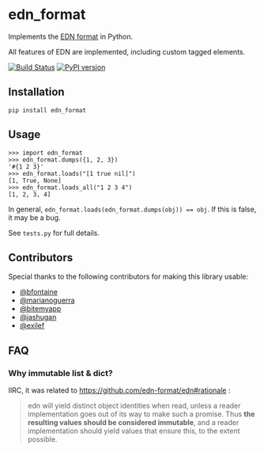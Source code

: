 # edn_format #

Implements the [EDN format](https://github.com/edn-format/edn) in Python.

All features of EDN are implemented, including custom tagged elements.

[![Build Status](https://travis-ci.org/swaroopch/edn_format.svg?branch=master)](https://travis-ci.org/swaroopch/edn_format)
[![PyPI version](https://img.shields.io/pypi/v/edn_format.svg)](https://pypi.org/project/edn_format/)

## Installation ##

    pip install edn_format

## Usage ##

```pycon
>>> import edn_format
>>> edn_format.dumps({1, 2, 3})
'#{1 2 3}'
>>> edn_format.loads("[1 true nil]")
[1, True, None]
>>> edn_format.loads_all("1 2 3 4")
[1, 2, 3, 4]
```


In general, `edn_format.loads(edn_format.dumps(obj)) == obj`. If this is
false, it may be a bug.

See `tests.py` for full details.

## Contributors ##

Special thanks to the following contributors for making this library
usable:

- [@bfontaine](https://github.com/bfontaine)
- [@marianoguerra](https://github.com/marianoguerra)
- [@bitemyapp](https://github.com/bitemyapp)
- [@jashugan](https://github.com/jashugan)
- [@exilef](https://github.com/exilef)

## FAQ ##

### Why immutable list & dict? ###

IIRC, it was related to https://github.com/edn-format/edn#rationale :

> edn will yield distinct object identities when read, unless a reader implementation goes out of its way to make such a promise. Thus **the resulting values should be considered immutable**, and a reader implementation should yield values that ensure this, to the extent possible.
